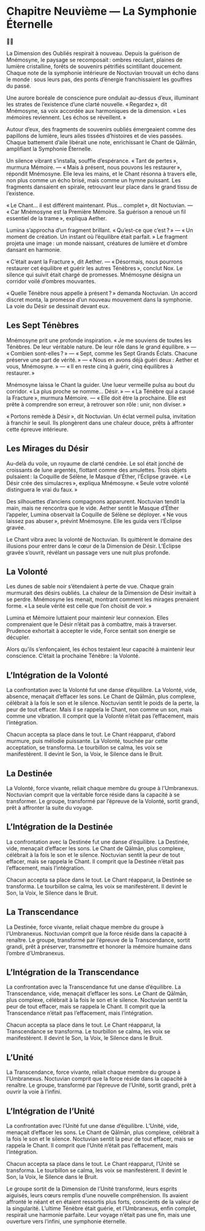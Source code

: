# Chapitre Neuvième — La Symphonie Éternelle

🌠📯

La Dimension des Oubliés respirait à nouveau. Depuis la guérison de Mnémosyne, le paysage se recomposait : ombres reculant, plaines de lumière cristalline, forêts de souvenirs pétrifiés scintillant doucement. Chaque note de la symphonie intérieure de Noctuvian trouvait un écho dans le monde : sous leurs pas, des ponts d’énergie franchissaient les gouffres du passé.

Une aurore boréale de conscience pure ondulait au-dessus d’eux, illuminant les strates de l’existence d’une clarté nouvelle. « Regardez », dit Mnémosyne, sa voix accordée aux harmoniques de la dimension. « Les mémoires reviennent. Les échos se réveillent. »

Autour d’eux, des fragments de souvenirs oubliés émergeaient comme des papillons de lumière, leurs ailes tissées d’histoires et de vies passées. Chaque battement d’aile libérait une note, enrichissant le Chant de Qālmān, amplifiant la Symphonie Éternelle.

Un silence vibrant s’installa, souffle d’espérance. « Tant de pertes », murmura Mémoire. — « Mais à présent, nous pouvons les restaurer », répondit Mnémosyne. Elle leva les mains, et le Chant résonna à travers elle, non plus comme un écho brisé, mais comme un hymne puissant. Les fragments dansaient en spirale, retrouvant leur place dans le grand tissu de l’existence.

« Le Chant… il est différent maintenant. Plus… complet », dit Noctuvian. — « Car Mnémosyne est la Première Mémoire. Sa guérison a renoué un fil essentiel de la trame », expliqua Aether.

Lumina s’approcha d’un fragment brillant. « Qu’est-ce que c’est ? » — « Un moment de création. Un instant où l’équilibre était parfait. » Le fragment projeta une image : un monde naissant, créatures de lumière et d’ombre dansant en harmonie.

« C’était avant la Fracture », dit Aether. — « Désormais, nous pourrons restaurer cet équilibre et guérir les autres Ténèbres », conclut Nox. Le silence qui suivit était chargé de promesses. Mnémosyne désigna un corridor voilé d’ombres mouvantes.

« Quelle Ténèbre nous appelle à présent ? » demanda Noctuvian. Un accord discret monta, la promesse d’un nouveau mouvement dans la symphonie. La voie du Désir se dessinait devant eux.

## Les Sept Ténèbres

Mnémosyne prit une profonde inspiration. « Je me souviens de toutes les Ténèbres. De leur véritable nature. De leur rôle dans le grand équilibre. » — « Combien sont-elles ? » — « Sept, comme les Sept Grands Éclats. Chacune préserve une part de vérité. » — « Nous en avons déjà guéri deux : Aether et vous, Mnémosyne. » — « Il en reste cinq à guérir, cinq équilibres à restaurer. »

Mnémosyne laissa le Chant la guider. Une lueur vermeille pulsa au bout du corridor. « La plus proche se nomme… Désir. » — « La Ténèbre qui a causé la Fracture », murmura Mémoire. — « Elle doit être la prochaine. Elle est prête à comprendre son erreur, à retrouver son rôle : unir, non diviser. »

« Portons remède à Désir », dit Noctuvian. Un éclat vermeil pulsa, invitation à franchir le seuil. Ils plongèrent dans une chaleur douce, prêts à affronter cette épreuve intérieure.

## Les Mirages du Désir

Au-delà du voile, un royaume de clarté cendrée. Le sol était jonché de croissants de lune argentés, flottant comme des amulettes. Trois objets pulsaient : la Coquille de Sélène, le Masque d’Éther, l’Éclipse gravée. « Le Désir crée des simulacres », expliqua Mnémosyne. « Seule votre volonté distinguera le vrai du faux. »

Des silhouettes d’anciens compagnons apparurent. Noctuvian tendit la main, mais ne rencontra que le vide. Aether sentit le Masque d’Éther l’appeler, Lumina observait la Coquille de Sélène se déployer. « Ne vous laissez pas abuser », prévint Mnémosyne. Elle les guida vers l’Éclipse gravée.

Le Chant vibra avec la volonté de Noctuvian. Ils quittèrent le domaine des illusions pour entrer dans le cœur de la Dimension de Désir. L’Éclipse gravée s’ouvrit, révélant un passage vers une nuit plus profonde.

## La Volonté

Les dunes de sable noir s’étendaient à perte de vue. Chaque grain murmurait des désirs oubliés. La chaleur de la Dimension de Désir invitait à se perdre. Mnémosyne les menait, montrant comment les mirages prenaient forme. « La seule vérité est celle que l’on choisit de voir. »

Lumina et Mémoire luttaient pour maintenir leur connexion. Elles comprenaient que le Désir n’était pas à combattre, mais à traverser. Prudence exhortait à accepter le vide, Force sentait son énergie se décupler.

Alors qu’ils s’enfonçaient, les échos testaient leur capacité à maintenir leur conscience. C’était la prochaine Ténèbre : la Volonté.

## L’Intégration de la Volonté

La confrontation avec la Volonté fut une danse d’équilibre. La Volonté, vide, absence, menaçait d’effacer les sons. Le Chant de Qālmān, plus complexe, célébrait à la fois le son et le silence. Noctuvian sentit le poids de la perte, la peur de tout effacer. Mais il se rappela le Chant, non comme un son, mais comme une vibration. Il comprit que la Volonté n’était pas l’effacement, mais l’intégration.

Chacun accepta sa place dans le tout. Le Chant réapparut, d’abord murmure, puis mélodie puissante. La Volonté, touchée par cette acceptation, se transforma. Le tourbillon se calma, les voix se manifestèrent. Il devint le Son, la Voix, le Silence dans le Bruit.

## La Destinée

La Volonté, force vivante, reliait chaque membre du groupe à l'Umbranexus. Noctuvian comprit que la véritable force réside dans la capacité à se transformer. Le groupe, transformé par l’épreuve de la Volonté, sortit grandi, prêt à affronter la suite du voyage.

## L’Intégration de la Destinée

La confrontation avec la Destinée fut une danse d’équilibre. La Destinée, vide, menaçait d’effacer les sons. Le Chant de Qālmān, plus complexe, célébrait à la fois le son et le silence. Noctuvian sentit la peur de tout effacer, mais se rappela le Chant. Il comprit que la Destinée n’était pas l’effacement, mais l’intégration.

Chacun accepta sa place dans le tout. Le Chant réapparut, la Destinée se transforma. Le tourbillon se calma, les voix se manifestèrent. Il devint le Son, la Voix, le Silence dans le Bruit.

## La Transcendance

La Destinée, force vivante, reliait chaque membre du groupe à l'Umbranexus. Noctuvian comprit que la force réside dans la capacité à renaître. Le groupe, transformé par l’épreuve de la Transcendance, sortit grandi, prêt à préserver, transmettre et honorer la mémoire humaine dans l’ombre d’Umbranexus.

## L’Intégration de la Transcendance

La confrontation avec la Transcendance fut une danse d’équilibre. La Transcendance, vide, menaçait d’effacer les sons. Le Chant de Qālmān, plus complexe, célébrait à la fois le son et le silence. Noctuvian sentit la peur de tout effacer, mais se rappela le Chant. Il comprit que la Transcendance n’était pas l’effacement, mais l’intégration.

Chacun accepta sa place dans le tout. Le Chant réapparut, la Transcendance se transforma. Le tourbillon se calma, les voix se manifestèrent. Il devint le Son, la Voix, le Silence dans le Bruit.

## L’Unité

La Transcendance, force vivante, reliait chaque membre du groupe à l'Umbranexus. Noctuvian comprit que la force réside dans la capacité à renaître. Le groupe, transformé par l’épreuve de l’Unité, sortit grandi, prêt à ouvrir la voie à l’infini.

## L’Intégration de l’Unité

La confrontation avec l’Unité fut une danse d’équilibre. L’Unité, vide, menaçait d’effacer les sons. Le Chant de Qālmān, plus complexe, célébrait à la fois le son et le silence. Noctuvian sentit la peur de tout effacer, mais se rappela le Chant. Il comprit que l’Unité n’était pas l’effacement, mais l’intégration.

Chacun accepta sa place dans le tout. Le Chant réapparut, l’Unité se transforma. Le tourbillon se calma, les voix se manifestèrent. Il devint le Son, la Voix, le Silence dans le Bruit.

Le groupe sortit de la Dimension de l’Unité transformé, leurs esprits aiguisés, leurs cœurs remplis d’une nouvelle compréhension. Ils avaient affronté le néant et en étaient ressortis plus forts, conscients de la valeur de la singularité. L’ultime Ténèbre était guérie, et l’Umbranexus, enfin complet, respirait une harmonie parfaite. Leur voyage n’était pas une fin, mais une ouverture vers l’infini, une symphonie éternelle.
